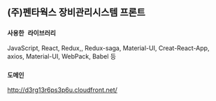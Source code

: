 ## (주)펜타웍스 장비관리시스템 프론트

### `사용한 라이브러리`

JavaScript, React, Redux,, Redux-saga, Material-UI, Creat-React-App, axios, Material-UI, WebPack, Babel 등

### `도메인`

http://d3rg13r6ps3p6u.cloudfront.net/

